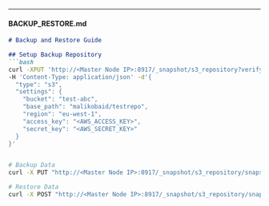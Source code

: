 
---

#### **BACKUP_RESTORE.md**
```markdown
# Backup and Restore Guide

## Setup Backup Repository
```bash
curl -XPUT 'http://<Master Node IP>:8917/_snapshot/s3_repository?verify=false&pretty' \
-H 'Content-Type: application/json' -d'{
  "type": "s3",
  "settings": {
    "bucket": "test-abc",
    "base_path": "malikobaid/testrepo",
    "region": "eu-west-1",
    "access_key": "<AWS_ACCESS_KEY>",
    "secret_key": "<AWS_SECRET_KEY>"
  }
}'


# Backup Data
curl -X PUT "http://<Master Node IP>:8917/_snapshot/s3_repository/snapshot_1?wait_for_completion=true"

# Restore Data 
curl -X POST "http://<Master Node IP>:8917/_snapshot/s3_repository/snapshot_1/_restore?wait_for_completion=true"
